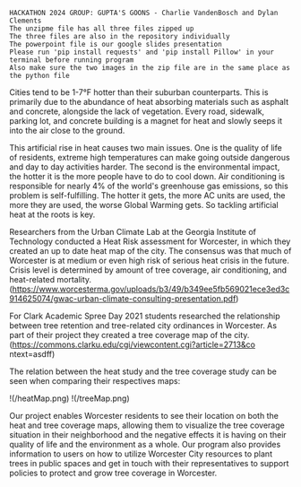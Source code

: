     HACKATHON 2024 GROUP: GUPTA'S GOONS - Charlie VandenBosch and Dylan Clements
    The unzipme file has all three files zipped up
    The three files are also in the repository individually
    The powerpoint file is our google slides presentation
    Please run 'pip install requests' and 'pip install Pillow' in your terminal before running program
    Also make sure the two images in the zip file are in the same place as the python file

Cities tend to be 1-7°F hotter than their suburban counterparts. This is primarily due to the abundance of heat absorbing materials such as asphalt and concrete, alongside the lack of vegetation. Every road, sidewalk, parking lot, and concrete building is a magnet for heat and slowly seeps it into the air close to the ground.

This artificial rise in heat causes two main issues. One is the quality of life of residents, extreme high temperatures can make going outside dangerous and day to day activities harder. The second is the environmental impact, the hotter it is the more people have to do to cool down. Air conditioning is responsible for nearly 4% of the world's greenhouse gas emissions, so this problem is self-fulfilling. The hotter it gets, the more AC units are used, the more they are used, the worse Global Warming gets. So tackling artificial heat at the roots is key.

Researchers from the Urban Climate Lab at the Georgia Institute of Technology conducted a Heat Risk assessment for Worcester, in which they created an up to date heat map of the city. The consensus was that much of Worcester is at medium or even high risk of serious heat crisis in the future. Crisis level is determined by amount of tree coverage, air conditioning, and heat-related mortality.
(https://www.worcesterma.gov/uploads/b3/49/b349ee5fb569021ece3ed3c914625074/gwac-urban-climate-consulting-presentation.pdf)

For Clark Academic Spree Day 2021 students researched the relationship between tree retention and tree-related city ordinances in Worcester. As part of their project they created a tree coverage map of the city.
(https://commons.clarku.edu/cgi/viewcontent.cgi?article=2713&co ntext=asdff)

The relation between the heat study and the tree coverage study can be seen when comparing their respectives maps:

!(/heatMap.png)
!(/treeMap.png)

Our project enables Worcester residents to see their location on both the heat and tree coverage maps, allowing them to visualize the tree coverage situation in their neighborhood and the negative effects it is having on their quality of life and the environment as a whole. Our program also provides information to users on how to utilize Worcester City resources to plant trees in public spaces and get in touch with their representatives to support policies to protect and grow tree coverage in Worcester.
